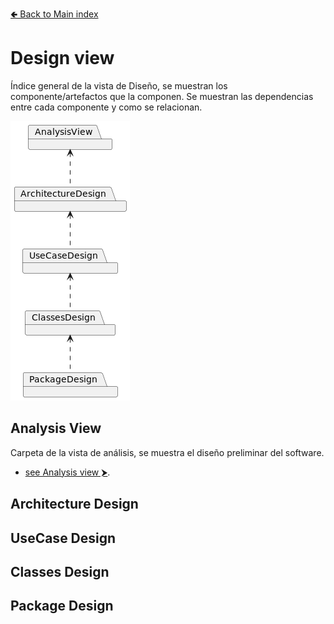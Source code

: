 [🢀 Back to Main index](../README.md)

# Design view
Índice general de la vista de Diseño, se muestran los componente/artefactos que la componen.
Se muestran las dependencias entre cada componente y como se relacionan.

![](../out/DesignView/DesignView.png)


## Analysis View
Carpeta de la vista de análisis, se muestra el diseño preliminar del software.
* [see Analysis view ⮞](./analysis-view.md).


## Architecture Design
## UseCase Design
## Classes Design
## Package Design